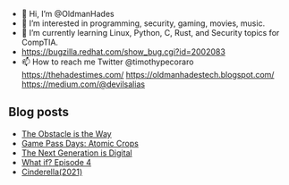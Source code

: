 - 👋 Hi, I’m @OldmanHades
- 👀 I’m interested in programming, security, gaming, movies, music.
- 🌱 I’m currently learning Linux, Python, C, Rust, and Security topics for CompTIA.
- https://bugzilla.redhat.com/show_bug.cgi?id=2002083
- 📫 How to reach me Twitter @timothypecoraro
https://thehadestimes.com/
https://oldmanhadestech.blogspot.com/
https://medium.com/@devilsalias

## Blog posts
<!-- BLOG-POST-LIST:START -->
- [The Obstacle is the Way](https://medium.com/@devilsalias/the-obstacle-is-the-way-23d731f86a8b?source=rss-5097f5c9b801------2)
- [Game Pass Days: Atomic Crops](https://medium.com/@devilsalias/game-pass-days-atomic-crops-7504b9c263f8?source=rss-5097f5c9b801------2)
- [The Next Generation is Digital](https://medium.com/@devilsalias/the-next-generation-is-digital-ccc4c6194b08?source=rss-5097f5c9b801------2)
- [What if? Episode 4](https://medium.com/@devilsalias/what-if-episode-4-3324a47cb560?source=rss-5097f5c9b801------2)
- [Cinderella(2021)](https://medium.com/@devilsalias/cinderella-a83fd516c2a5?source=rss-5097f5c9b801------2)
<!-- BLOG-POST-LIST:END -->
